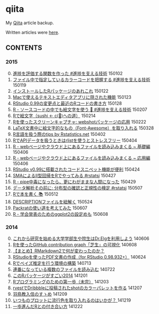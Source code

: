 # qiita

My [Qiita](https://qiita.com/) article backup.

Written articles were [here](http://qiita.com/uri).

## CONTENTS

### 2015

0. [進捗を評価する関数を作った #進捗を支える技術](http://qiita.com/uri/items/d470ba8d68bf9dabebd3) 150102
0. [ファイル中で指定しているカラーコードを把握する #進捗を支える技術](http://qiita.com/uri/items/54b2f055eee3298b2c3d) 150119
0. [インストールしたRパッケージのあれこれ](http://qiita.com/uri/items/8fa7e194013977899f86) 150122
0. [Macで使えるテキストエディタアプリに隠された機能](http://qiita.com/uri/items/883bd88875b6cb8e2bdb) 150123
0. [RStudio 0.99の変更点と最近のRコードの書き方](http://qiita.com/uri/items/a60f28d437c773010daf) 150128
0. [R - ソースコードの中でも絵文字を使う :rocket: #進捗を支える技術](http://qiita.com/uri/items/e27adda87bb0c32f18ff) 150207
0. [Rで絵文字（sushi <- c(:sushi:)への道）](http://qiita.com/uri/items/bcb702faef242bdd9820) 150214
0. [Rを使ったスクリーンキャプチャ: webshotパッケージの応用](http://qiita.com/uri/items/93c03e4be8b61957337e) 150222
0. [LaTeX文書中に絵文字的なもの（Font-Awesome）を取り入れる](http://qiita.com/uri/items/00afdd95e68d47fd917b) 150328
0. [R言語を扱う際のtips by Rstatistics.net](http://qiita.com/uri/items/19ad62594527a67d6783) 150402
0. [RでAPIデータを扱うときはrlistを使うとストレスフリー](http://qiita.com/uri/items/acd75391287014ca515f) 150404
0. [R - webページやクラウド上にあるファイルを読み込みまくる ~ 基礎編](http://qiita.com/uri/items/19159c7ff3f771cfa761) 150406
0. [R - webページやクラウド上にあるファイルを読み込みまくる ~ 応用編](http://qiita.com/uri/items/2e108d6fcbd80ef58444) 150406
0. [RStudio v0.99に搭載されたコードスニペット機能が便利](http://qiita.com/uri/items/50b651c2885b421e0ff4) 150424
0. [SMAによるII型回帰をRでやってみる #rstatsj](http://qiita.com/uri/items/f3f36795b7e6df778e83) 150427
0. [R - pipe中毒になったら、更にわがままな人間になった](http://qiita.com/uri/items/17c213bf2bca7c95b154) 150429
0. [データ解析その前に: 分布型の確認と正規性の検定 #rstatsj](http://qiita.com/uri/items/e656f90e9dda342c54bb) 150507
0. [Rで本を書く :books:](http://qiita.com/uri/items/9e5202e9851b48397450) 150512
0. [DESCRIPTIONファイルを紐解く](http://qiita.com/uri/items/752e1b7f6ecc8174c231) 150524
0. [Packratの使い道を考えてみた](http://qiita.com/uri/items/5d473a5df91954585e62) 150607
0. [R - 学会発表のためのggplot2の設定めも](http://qiita.com/uri/items/615653e83642d7e475de) 150608

### 2014

0. [これから研究を始める大学学部生や院生はDr.Elgを利用しよう](http://qiita.com/uri/items/8eb4324f4c09f15e4b5b) 140606
0. [Rを使ったGitHub contribution graph「芝生」の可視化](http://qiita.com/uri/items/f62ae42af8c28a053ad7) 140608
0. [【まとめ】RMarkdown2で何が変わったのか？](http://qiita.com/uri/items/0c3b3f918f79b3e3e6d4)
0. [RStudioを使ったPDF文書の作成（for RStudio 0.98.932+）](http://qiita.com/uri/items/d9e50e8e5a37217a3f5d) 140624
0. [Rでベイズ推定を行う環境の構築](http://qiita.com/uri/items/2fd051c18a148f7d2a35) 140713
0. [連番になっている複数のファイルを読み込む](http://qiita.com/uri/items/e162302ce8a38b009660) 140722
0. [このRパッケージがすごい2014](http://qiita.com/uri/items/ce711ee6da76a1e11ca5) 141201
0. [Rプログラミングのための第一歩（未完）](http://qiita.com/uri/items/1245441ab179c6ee76f9) 141203
0. [rvestでDribbbleに投稿されたshotのカラーパレットを作る](http://qiita.com/uri/items/4fd3ee95ab40e66fe7a4) 141207
0. [羽鳥教入信のすゝめ](http://qiita.com/uri/items/a66b682507181baa0d50) 141209
0. [いつものプロットに流行色を取り入れるのはいかが？ ](http://qiita.com/uri/items/32a708d3e5395db604b6) 141219
0. [一歩進んだRとの付き合い方](http://qiita.com/uri/items/83804c9eb4a3cb9c6811) 141222
